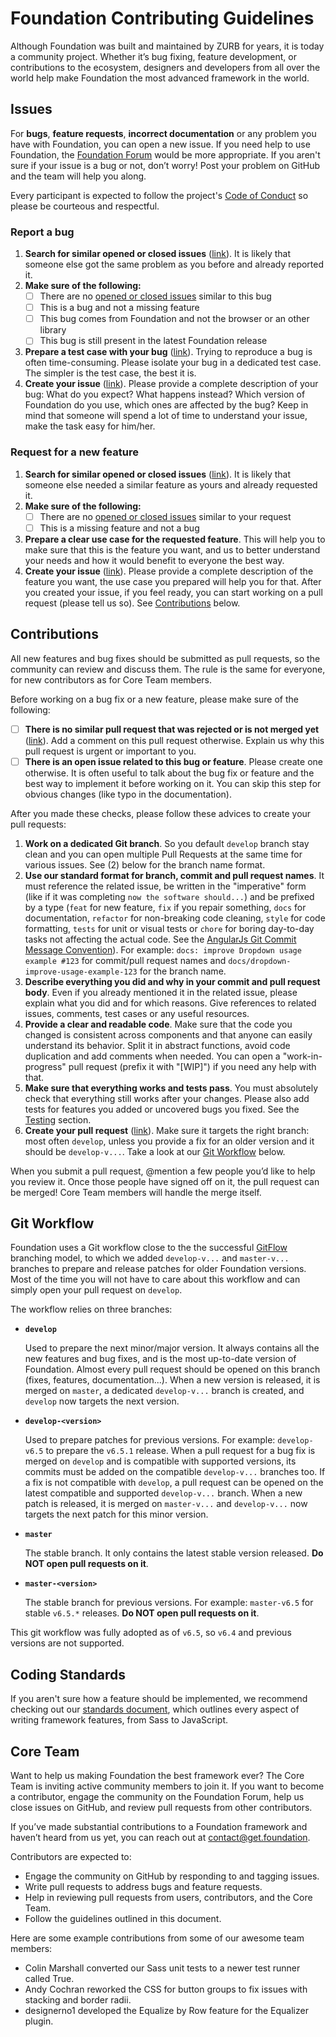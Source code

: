 # Foundation Contributing Guidelines

Although Foundation was built and maintained by ZURB for years, it is today a community project. Whether it’s bug fixing, feature development, or contributions to the ecosystem, designers and developers from all over the world help make Foundation the most advanced framework in the world.

## Issues

For **bugs**, **feature requests**, **incorrect documentation** or any problem you have with Foundation, you can open a new issue. If you need help to use Foundation, the [Foundation Forum](https://github.com/foundation/foundation-sites/discussions) would be more appropriate. If you aren't sure if your issue is a bug or not, don’t worry! Post your problem on GitHub and the team will help you along.

Every participant is expected to follow the project's [Code of Conduct](code-of-conduct.md) so please be courteous and respectful.

### Report a bug

1. **Search for similar opened or closed issues** ([link](https://github.com/foundation/foundation-sites/issues?utf8=%E2%9C%93&q=is%3Aissue)).
   It is likely that someone else got the same problem as you before and already reported it.
2. **Make sure of the following:**
   * [ ] There are no [opened or closed issues](https://github.com/foundation/foundation-sites/issues?utf8=%E2%9C%93&q=is%3Aissue) similar to this bug
   * [ ] This is a bug and not a missing feature
   * [ ] This bug comes from Foundation and not the browser or an other library
   * [ ] This bug is still present in the latest Foundation release
3. **Prepare a test case with your bug** ([link](https://codepen.io/ncoden/pen/dQmVgg)).
   Trying to reproduce a bug is often time-consuming. Please isolate your bug in a dedicated test case. The simpler is the test case, the best it is.
4. **Create your issue** ([link](https://github.com/foundation/foundation-sites/issues/new)).
   Please provide a complete description of your bug: What do you expect? What happens instead? Which version of Foundation do you use, which ones are affected by the bug? Keep in mind that someone will spend a lot of time to understand your issue, make the task easy for him/her.

### Request for a new feature
1. **Search for similar opened or closed issues** ([link](https://github.com/foundation/foundation-sites/issues?utf8=%E2%9C%93&q=is%3Aissue)).
   It is likely that someone else needed a similar feature as yours and already requested it.
2. **Make sure of the following:**
   * [ ] There are no [opened or closed issues](https://github.com/foundation/foundation-sites/issues?utf8=%E2%9C%93&q=is%3Aissue) similar to your request
   * [ ] This is a missing feature and not a bug
3. **Prepare a clear use case for the requested feature**.
   This will help you to make sure that this is the feature you want, and us to better understand your needs and how it would benefit to everyone the best way.
4. **Create your issue** ([link](https://github.com/foundation/foundation-sites/issues/new)).
   Please provide a complete description of the feature you want, the use case you prepared will help you for that. After you created your issue, if you feel ready, you can start working on a pull request (please tell us so). See [Contributions](#contributions) below.

## Contributions

All new features and bug fixes should be submitted as pull requests, so the community can review and discuss them. The rule is the same for everyone, for new contributors as for Core Team members.

Before working on a bug fix or a new feature, please make sure of the following:
* [ ] **There is no similar pull request that was rejected or is not merged yet** ([link](https://github.com/foundation/foundation-sites/issues?utf8=%E2%9C%93&q=is%3Apr)).
  Add a comment on this pull request otherwise. Explain us why this pull request is urgent or important to you.
* [ ] **There is an open issue related to this bug or feature**.
  Please create one otherwise. It is often useful to talk about the bug fix or feature and the best way to implement it before working on it. You can skip this step for obvious changes (like typo in the documentation).

After you made these checks, please follow these advices to create your pull requests:
1. **Work on a dedicated Git branch**.
   So you default `develop` branch stay clean and you can open multiple Pull Requests at the same time for various issues. See (2) below for the branch name format.
2. **Use our standard format for branch, commit and pull request names**.
   It must reference the related issue, be written in the "imperative" form (like if it was completing `now the software should...`) and be prefixed by a type (`feat` for new feature, `fix` if you repair something, `docs` for documentation, `refactor` for non-breaking code cleaning, `style` for code formatting, `tests` for unit or visual tests or `chore` for boring day-to-day tasks not affecting the actual code. See the [AngularJs Git Commit Message Convention](https://gist.github.com/stephenparish/9941e89d80e2bc58a153)). For example: `docs: improve Dropdown usage example #123` for commit/pull request names and `docs/dropdown-improve-usage-example-123` for the branch name.
3. **Describe everything you did and why in your commit and pull request body**.
   Even if you already mentioned it in the related issue, please explain what you did and for which reasons. Give references to related issues, comments, test cases or any useful resources.
4. **Provide a clear and readable code**.
   Make sure that the code you changed is consistent across components and that anyone can easily understand its behavior. Split it in abstract functions, avoid code duplication and add comments when needed. You can open a "work-in-progress" pull request (prefix it with "[WIP]") if you need any help with that.
5. **Make sure that everything works and tests pass**.
   You must absolutely check that everything still works after your changes. Please also add tests for features you added or uncovered bugs you fixed. See the [Testing](https://github.com/foundation/foundation-sites#testing) section.
6. **Create your pull request** ([link](https://github.com/foundation/foundation-sites/compare)).
   Make sure it targets the right branch: most often `develop`, unless you provide a fix for an older version and it should be `develop-v...`. Take a look at our [Git Workflow](#git-workflow) below.

When you submit a pull request, @mention a few people you’d like to help you review it. Once those people have signed off on it, the pull request can be merged! Core Team members will handle the merge itself.

## Git Workflow

Foundation uses a Git workflow close to the the successful [GitFlow](http://nvie.com/posts/a-successful-git-branching-model/) branching model, to which we added `develop-v...` and `master-v...` branches to prepare and release patches for older Foundation versions. Most of the time you will not have to care about this workflow and can simply open your pull request on `develop`.

The workflow relies on three branches:

- **`develop`**

  Used to prepare the next minor/major version. It always contains all the new features and bug fixes, and is the most up-to-date version of Foundation. Almost every pull request should be opened on this branch (fixes, features, documentation...). When a new version is released, it is merged on `master`, a dedicated `develop-v...` branch is created, and `develop` now targets the next version.

- **`develop-<version>`**

  Used to prepare patches for previous versions. For example: `develop-v6.5` to prepare the `v6.5.1` release. When a pull request for a bug fix is merged on `develop` and is compatible with supported versions, its commits must be added on the compatible `develop-v...` branches too. If a fix is not compatible with `develop`, a pull request can be opened on the latest compatible and supported `develop-v...` branch. When a new patch is released, it is merged on `master-v...` and `develop-v...` now targets the next patch for this minor version.

- **`master`**

  The stable branch. It only contains the latest stable version released. **Do NOT open pull requests on it**.

- **`master-<version>`**

  The stable branch for previous versions. For example: `master-v6.5` for stable `v6.5.*` releases. **Do NOT open pull requests on it**.

This git workflow was fully adopted as of `v6.5`, so `v6.4` and previous versions are not supported.

## Coding Standards

If you aren't sure how a feature should be implemented, we recommend checking out our [standards document](https://github.com/foundation/foundation-standards), which outlines every aspect of writing framework features, from Sass to JavaScript.

## Core Team

Want to help us making Foundation the best framework ever? The Core Team is inviting active community members to join it. If you want to become a contributor, engage the community on the Foundation Forum, help us close issues on GitHub, and review pull requests from other contributors.

If you’ve made substantial contributions to a Foundation framework and haven’t heard from us yet, you can reach out at contact@get.foundation.

Contributors are expected to:

- Engage the community on GitHub by responding to and tagging issues.
- Write pull requests to address bugs and feature requests.
- Help in reviewing pull requests from users, contributors, and the Core Team.
- Follow the guidelines outlined in this document.

Here are some example contributions from some of our awesome team members:

- Colin Marshall converted our Sass unit tests to a newer test runner called True.
- Andy Cochran reworked the CSS for button groups to fix issues with stacking and border radii.
- designerno1 developed the Equalize by Row feature for the Equalizer plugin.
